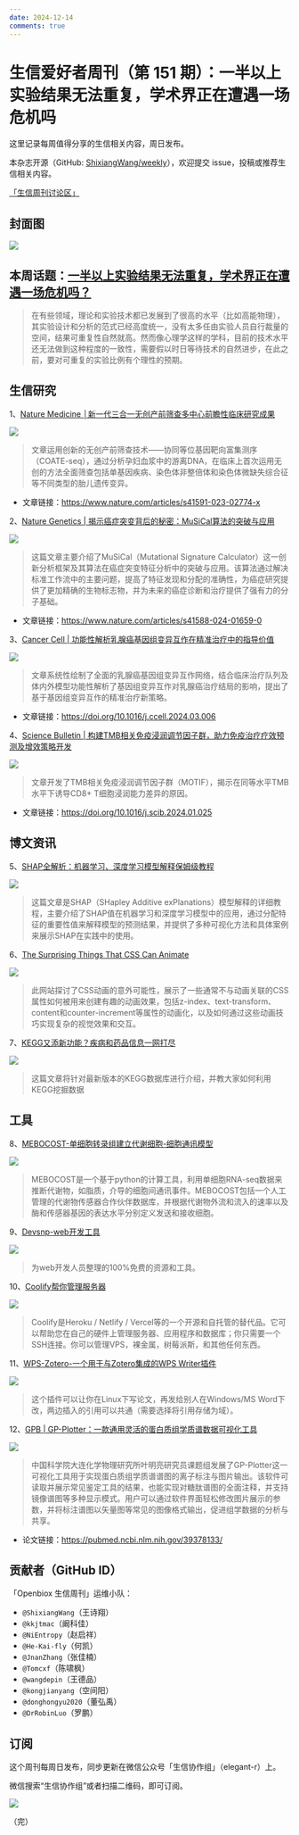 ```yaml
---
date: 2024-12-14
comments: true
---
```

# 生信爱好者周刊（第 151 期）：一半以上实验结果无法重复，学术界正在遭遇一场危机吗

这里记录每周值得分享的生信相关内容，周日发布。

本杂志开源（GitHub: [ShixiangWang/weekly](https://github.com/ShixiangWang/weekly "ShixiangWang/weekly")），欢迎提交 issue，投稿或推荐生信相关内容。

[「生信周刊讨论区」](https://github.com/ShixiangWang/weekly/discussions "「生信周刊讨论区」")

## 封面图



![](https://files.mdnice.com/user/5208/d70e7c25-01c7-4f73-aeb0-614098b99e46.png)





## 本周话题：[一半以上实验结果无法重复，学术界正在遭遇一场危机吗？](https://mp.weixin.qq.com/s/H1O-erv3-1QmhoKu5m5D1Q)

> 在有些领域，理论和实验技术都已发展到了很高的水平（比如高能物理），其实验设计和分析的范式已经高度统一，没有太多任由实验人员自行裁量的空间，结果可重复性自然就高。然而像心理学这样的学科，目前的技术水平还无法做到这种程度的一致性，需要假以时日等待技术的自然进步，在此之前，要对可重复的实验比例有个理性的预期。



## 生信研究

1、[Nature Medicine │新一代三合一无创产前筛查多中心前瞻性临床研究成果](https://mp.weixin.qq.com/s/0FqkYZGuh-v9yhhspSee5g)



![](https://files.mdnice.com/user/5208/d2e68251-c52e-4b2c-81b1-8f01b3c58dc8.png)


> 文章运用创新的无创产前筛查技术——协同等位基因靶向富集测序（COATE-seq），通过分析孕妇血浆中的游离DNA，在临床上首次运用无创的方法全面筛查包括单基因疾病、染色体非整倍体和染色体微缺失综合征等不同类型的胎儿遗传变异。

- 文章链接：https://www.nature.com/articles/s41591-023-02774-x


2、[Nature Genetics | 揭示癌症突变背后的秘密：MuSiCal算法的突破与应用](https://mp.weixin.qq.com/s/FHTqs1TFf-lh8bRIMIGXfg)

![](https://files.mdnice.com/user/5208/d113f7de-b072-444f-9dcd-3e82f5b8a91f.png)

> 这篇文章主要介绍了MuSiCal（Mutational Signature Calculator）这一创新分析框架及其算法在癌症突变特征分析中的突破与应用。该算法通过解决标准工作流中的主要问题，提高了特征发现和分配的准确性，为癌症研究提供了更加精确的生物标志物，并为未来的癌症诊断和治疗提供了强有力的分子基础。
- 文章链接：https://www.nature.com/articles/s41588-024-01659-0


3、[Cancer Cell | 功能性解析乳腺癌基因组变异互作在精准治疗中的指导价值](https://mp.weixin.qq.com/s/kPrmxikuhVd_q4YfcYfupg)


![](https://files.mdnice.com/user/5208/5809b36f-a2a9-4362-a548-48a80fd3e720.png)



> 文章系统性绘制了全面的乳腺癌基因组变异互作网络，结合临床治疗队列及体内外模型功能性解析了基因组变异互作对乳腺癌治疗结局的影响，提出了基于基因组变异互作的精准治疗新策略。

- 文章链接：https://doi.org/10.1016/j.ccell.2024.03.006




4、[Science Bulletin | 构建TMB相关免疫浸润调节因子群，助力免疫治疗疗效预测及增效策略开发](https://mp.weixin.qq.com/s/5F3t6qWAEe9ibQWHpQ5Fcw)




![](https://files.mdnice.com/user/5208/b7123945-808f-494b-b17a-7c1f14680913.png)


> 文章开发了TMB相关免疫浸润调节因子群（MOTIF），揭示在同等水平TMB水平下诱导CD8+ T细胞浸润能力差异的原因。

- 文章链接：https://doi.org/10.1016/j.scib.2024.01.025

## 博文资讯

5、[SHAP全解析：机器学习、深度学习模型解释保姆级教程](https://mp.weixin.qq.com/s/R6SeyFarNfKtBtJYzcFrbg)

![](https://files.mdnice.com/user/5208/d742e45f-1fc8-479a-9426-d142381ebdc5.png)

> 这篇文章是SHAP（SHapley Additive exPlanations）模型解释的详细教程，主要介绍了SHAP值在机器学习和深度学习模型中的应用，通过分配特征的重要性值来解释模型的预测结果，并提供了多种可视化方法和具体案例来展示SHAP在实践中的使用。


6、[The Surprising Things That CSS Can Animate](https://codersblock.com/blog/the-surprising-things-that-css-can-animate/ "The Surprising Things That CSS Can Animate")

![](https://files.mdnice.com/user/5208/5cec5235-7034-4361-8293-464cbd70e20b.png)


> 此网站探讨了CSS动画的意外可能性，展示了一些通常不与动画关联的CSS属性如何被用来创建有趣的动画效果，包括z-index、text-transform、content和counter-increment等属性的动画化，以及如何通过这些动画技巧实现复杂的视觉效果和交互。







7、[KEGG又添新功能？疾病和药品信息一网打尽](https://mp.weixin.qq.com/s/lZKqcjMCQlfmLf9734SCtA)


![](https://files.mdnice.com/user/5208/bada2ee9-aa09-48db-8a4d-038658023477.png)

> 这篇文章将针对最新版本的KEGG数据库进行介绍，并教大家如何利用KEGG挖掘数据


## 工具
8、[MEBOCOST-单细胞转录组建立代谢细胞-细胞通讯模型](https://github.com/zhengrongbin/MEBOCOST "MEBOCOST-单细胞转录组建立代谢细胞-细胞通讯模型")


![](https://files.mdnice.com/user/5208/0257ce62-148e-4278-bf0c-fb9bba7b6880.png)


> MEBOCOST是一个基于python的计算工具，利用单细胞RNA-seq数据来推断代谢物，如脂质，介导的细胞间通讯事件。MEBOCOST包括一个人工管理的代谢物传感器合作伙伴数据库，并根据代谢物外流和流入的速率以及酶和传感器基因的表达水平分别定义发送和接收细胞。



9、[Devsnp-web开发工具](https://devsnap.me/ "Devsnp-web开发工具")

![](https://files.mdnice.com/user/5208/c3e35543-3687-4c9a-b3d6-42a069bb35d6.png)

> 为web开发人员整理的100%免费的资源和工具。


10、[Coolify帮你管理服务器](https://github.com/coollabsio/coolify?tab=readme-ov-file "Coolify帮你管理服务器")


![](https://files.mdnice.com/user/5208/f33fe381-1ae6-4130-b199-f99bb441cfc6.png)


> Coolify是Heroku / Netlify / Vercel等的一个开源和自托管的替代品。它可以帮助您在自己的硬件上管理服务器、应用程序和数据库；你只需要一个SSH连接。你可以管理VPS，裸金属，树莓派斯，和其他任何东西。


11、[WPS-Zotero-一个用于与Zotero集成的WPS Writer插件](https://github.com/tankwyn/WPS-Zotero "WPS-Zotero-一个用于与Zotero集成的WPS Writer插件")


![](https://files.mdnice.com/user/5208/6e1bd2fb-ec62-4db3-81ce-eada131bd0ba.png)

> 这个插件可以让你在Linux下写论文，再发给别人在Windows/MS Word下改，两边插入的引用可以共通（需要选择将引用存储为域）。

12、[GPB | GP-Plotter：一款通用灵活的蛋白质组学质谱数据可视化工具](https://mp.weixin.qq.com/s/tsoX_qaMri9XSlih4hjy0A)


![](https://files.mdnice.com/user/5208/611644bd-fc27-47a6-92e5-fa4b70d731d9.png)

> 中国科学院大连化学物理研究所叶明亮研究员课题组发展了GP-Plotter这一可视化工具用于实现蛋白质组学质谱谱图的离子标注与图片输出。该软件可读取并展示常见鉴定工具的结果，也能实现对糖肽谱图的全面注释，并支持镜像谱图等多种显示模式。用户可以通过软件界面轻松修改图片展示的参数，并将标注谱图以矢量图等常见的图像格式输出，促进组学数据的分析与共享。
- 论文链接：https://pubmed.ncbi.nlm.nih.gov/39378133/



## 贡献者（GitHub ID）

「Openbiox 生信周刊」运维小队：

- `@ShixiangWang`（王诗翔）
- `@kkjtmac`（阚科佳）
- `@NiEntropy`（赵启祥）
- `@He-Kai-fly`（何凯）
- `@JnanZhang`（张佳楠）
- `@Tomcxf`（陈啸枫）
- `@wangdepin`（王德品）
- `@kongjianyang`（空间阳）
- `@donghongyu2020`（董弘禹）
- `@DrRobinLuo`（罗鹏）


## 订阅

这个周刊每周日发布，同步更新在微信公众号「生信协作组」（elegant-r）上。

微信搜索“生信协作组”或者扫描二维码，即可订阅。


![](https://files.mdnice.com/user/5208/0fa151e6-3ef4-49b3-b889-b2e3f85ede35.png)


（完）

